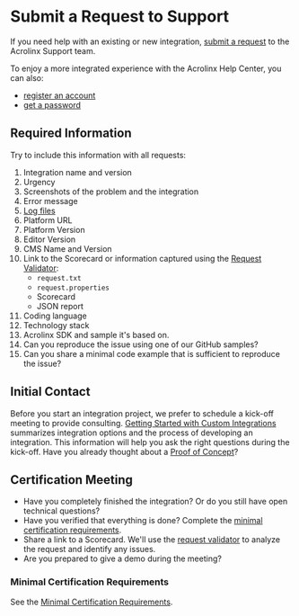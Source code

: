 # Submit a Request to Support

If you need help with an existing or new integration, [submit a request](https://support.acrolinx.com/hc/en-us/requests/new)
to the Acrolinx Support team.

To enjoy a more integrated experience with the Acrolinx Help Center, you can also:

* [register an account](https://support.acrolinx.com/hc/en-us/articles/10215920471442-How-do-I-register-an-account-for-Acrolinx-Support-)
* [get a password](https://support.acrolinx.com/hc/en-us/articles/10215885655826-How-do-I-get-a-password-for-Acrolinx-Support-)

## Required Information

Try to include this information with all requests:

1. Integration name and version
2. Urgency
3. Screenshots of the problem and the integration
4. Error message
5. [Log files](https://github.com/acrolinx/acrolinx-coding-guidance/blob/master/topics/logging.md#path-and-filename)
6. Platform URL
7. Platform Version
8. Editor Version
9. CMS Name and Version
10. Link to the Scorecard or information captured using the [Request Validator](https://support.acrolinx.com/hc/en-us/articles/10220886837522-How-To-Use-the-Request-Validator):
    + `request.txt`
    + `request.properties`
    + Scorecard
    + JSON report
11. Coding language
12. Technology stack
13. Acrolinx SDK and sample it's based on.
14. Can you reproduce the issue using one of our GitHub samples?
15. Can you share a minimal code example that is sufficient to reproduce the issue?

## Initial Contact

Before you start an integration project, we prefer to schedule a kick-off meeting to provide consulting.
[Getting Started with Custom Integrations](https://support.acrolinx.com/hc/en-us/categories/10209837818770-Build-With-Acrolinx)
summarizes integration options and the process of developing an integration.
This information will help you ask the right questions during the kick-off.
Have you already thought about a [Proof of Concept](poc.md)?

## Certification Meeting

* Have you completely finished the integration? Or do you still have open technical questions?
* Have you verified that everything is done?
  Complete the [minimal certification requirements](minimal-requirements.md).
* Share a link to a Scorecard. We'll use the
  [request validator](https://support.acrolinx.com/hc/en-us/articles/10220886837522-How-To-Use-the-Request-Validator)
  to analyze the request and identify any issues.
* Are you prepared to give a demo during the meeting?

### Minimal Certification Requirements

See the [Minimal Certification Requirements](minimal-requirements.md).
